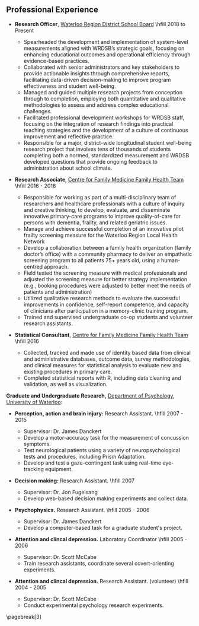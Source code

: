 ## Professional Experience

* **Research Officer**, [Waterloo Region District School Board](https://www.wrdsb.ca/about-the-wrdsb/research/) \hfill  2018 to Present

  + Spearheaded the development and implementation of system-level measurements aligned with WRDSB’s strategic goals, focusing on enhancing educational outcomes and operational efficiency through evidence-based practices.
  + Collaborated with senior administrators and key stakeholders to provide actionable insights through comprehensive reports, facilitating data-driven decision-making to improve program effectiveness and student well-being.
  + Managed and guided multiple research projects from conception through to completion, employing both quantitative and qualitative methodologies to assess and address complex educational challenges.
  + Facilitated professional development workshops for WRDSB staff, focusing on the integration of research findings into practical teaching strategies and the development of a culture of continuous improvement and reflective practice.
  + Responsible for a major, district-wide longitudinal student well-being research project that involves tens of thousands of students completing both a normed, standardized measurement and WRDSB developed questions that provide ongoing feedback to administration about school climate.



* **Research Associate**, [Centre for Family Medicine Family Health Team](https://family-medicine.ca/)  \hfill 2016 - 2018

  + Responsible for working as part of a multi-disciplinary team of researchers and healthcare professionals with a culture of inquiry and creative thinking, to develop, evaluate, and disseminate innovative primary-care programs to improve quality-of-care for persons with dementia, frailty, and related geriatric issues.
  + Manage and achieve successful completion of an innovative pilot frailty screening measure for the Waterloo Region Local Health Network
  + Develop a collaboration between a family health organization (family doctor’s office) with a community pharmacy to deliver an empathetic screening program to all patients 75+ years old, using a human-centred approach.
  + Field tested the screening measure with medical professionals and adjusted the screening measure for better strategy implementation (e.g., booking procedures were adjusted to better meet the needs of patients and administration)
  + Utilized qualitative research methods to evaluate the successful improvements in confidence, self-report competence, and capacity of clinicians after participation in a memory-clinic training program.
  + Trained and supervised undergraduate co-op students and volunteer research assistants.


* **Statistical Consultant**, [Centre for Family Medicine Family Health Team](https://family-medicine.ca/)   \hfill 2016

    +	Collected, tracked and made use of identity based data from clinical and administrative databases, outcome data, survey methodologies, and clinical measures for statistical analysis to evaluate new and existing procedures in primary care.
    + Completed statistical reports with R, including data cleaning and validation, as well as visualization.



**Graduate and Undergraduate Research,** [Department of
Psychology](http://psychology.uwaterloo.ca), [University of
Waterloo](http://www.uwaterloo.ca/):

* **Perception, action and brain injury:** Research Assistant.
    \hfill 2007 - 2015
    + Supervisor: Dr. James Danckert
    + Develop a motor-accuracy task for the measurement of concussion symptoms.
    + Test neurological patients using a variety of neuropsychological tests and procedures, including Prism Adaptation.
    + Develop and test a gaze-contingent task using real-time eye-tracking equipment.

* **Decision making:** Research Assistant. \hfill             2007
    + Supervisor: Dr. Jon Fugelsang
    + Develop web-based decision making experiments and collect data.

* **Psychophysics.** Research Assistant. \hfill               2005 - 2006
    + Supervisor: Dr. James Danckert
    + Develop a computer-based task for a graduate student's project.

* **Attention and clincal depression.** Laboratory Coordinator \hfill                 2005 - 2006
    + Supervisor: Dr. Scott McCabe
    + Train research assistants, coordinate several covert-orienting experiments.

* **Attention and clincal depression.** Research Assistant. (volunteer) \hfill                    2004 - 2005
    + Supervisor: Dr. Scott McCabe
    + Conduct experimental psychology research experiments.


\pagebreak[3]
